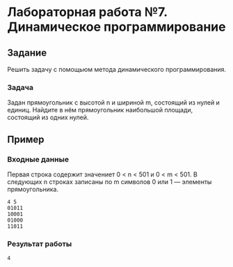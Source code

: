 # Лабораторная работа №7. Динамическое программирование #
## Задание ##
Решить задачу с помощьюм метода динамического программирования.

### Задача ###
Задан прямоугольник с высотой n и шириной m, состоящий из нулей и единиц. Найдите в нём прямоугольник наибольшой площади, состоящий из одних нулей.

## Пример ##
### Входные данные ###
Первая строка содержит значениет 0 < n < 501 и 0 < m < 501. В следующих n строках записаны по m символов 0 или 1 — элементы прямоугольника.

```
4 5
01011
10001
01000
11011
```

### Результат работы ###
```
4
```
